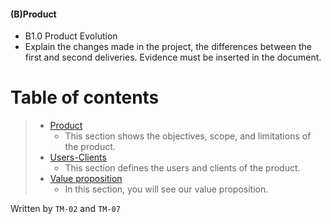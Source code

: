 #### (B)Product
- B1.0 Product Evolution
- Explain the changes made in the project, the differences between the first and second deliveries. Evidence must be inserted in the document.
# Table of contents
 >- [Product](https://github.com/Ozia112/Team-2-FSE-repo/blob/FIS-Project-Stage-2/(B)Product/Product.md)
>     - This section shows the objectives, scope, and limitations of the product.
 >- [Users-Clients](https://github.com/Ozia112/Team-2-FSE-repo/blob/FIS-Project-Stage-2/(B)Product/DefinitionOfUsersClients.md)
>     - This section defines the users and clients of the product.
 >- [Value proposition](https://github.com/Ozia112/Team-2-FSE-repo/blob/FIS-Project-Stage-2/(B)Product/ValueProposition.md)
>     - In this section, you will see our value proposition.
>
Written by `TM-02` and `TM-07`
